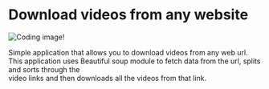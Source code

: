 # Download videos from any website

![Coding image!](2wCEAAkGBxAQDxUTERASFRUVFRcYFRYVGBUWFhUVGBUWGBcVFxYYHSggGBolGxYVIjEhJSkrLi4uFx8zODMsNyguLisBCgoKDg0OGxAQGzElICUtLS0tMS0tLy0tLS0tLy8tLS0tLS0tLS0tLS0tLS0tLS0tLSstLS0tLS0tLS0uLS0tLv)

Simple application that allows you to download videos from any web url.<br>
This application uses Beautiful soup module to fetch data from the url, splits and sorts through the <br>
video links and then downloads all the videos from that link. <br>
